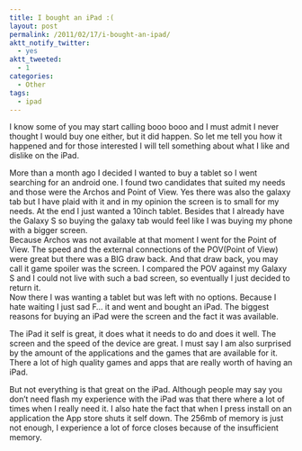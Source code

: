 ```yaml
---
title: I bought an iPad :(
layout: post
permalink: /2011/02/17/i-bought-an-ipad/
aktt_notify_twitter:
  - yes
aktt_tweeted:
  - 1
categories:
  - Other
tags:
  - ipad
---
```

I know some of you may start calling booo booo and I must admit I never thought I would buy one either, but it did happen. So let me tell you how it happened and for those interested I will tell something about what I like and dislike on the iPad.<!--more-->

More than a month ago I decided I wanted to buy a tablet so I went searching for an android one. I found two candidates that suited my needs and those were the Archos and Point of View. Yes there was also the galaxy tab but I have plaid with it and in my opinion the screen is to small for my needs. At the end I just wanted a 10inch tablet. Besides that I already have the Galaxy S so buying the galaxy tab would feel like I was buying my phone with a bigger screen.  
Because Archos was not available at that moment I went for the Point of View. The speed and the external connections of the POV(Point of View) were great but there was a BIG draw back. And that draw back, you may call it game spoiler was the screen. I compared the POV against my Galaxy S and I could not live with such a bad screen, so eventually I just decided to return it.  
Now there I was wanting a tablet but was left with no options. Because I hate waiting I just sad F&#8230; it and went and bought an iPad. The biggest reasons for buying an iPad were the screen and the fact it was available.

The iPad it self is great, it does what it needs to do and does it well. The screen and the speed of the device are great. I must say I am also surprised by the amount of the applications and the games that are available for it. There a lot of high quality games and apps that are really worth of having an iPad. 

But not everything is that great on the iPad. Although people may say you don&#8217;t need flash my experience with the iPad was that there where a lot of times when I really need it. I also hate the fact that when I press install on an application the App store shuts it self down. The 256mb of memory is just not enough, I experience a lot of force closes because of the insufficient memory.
